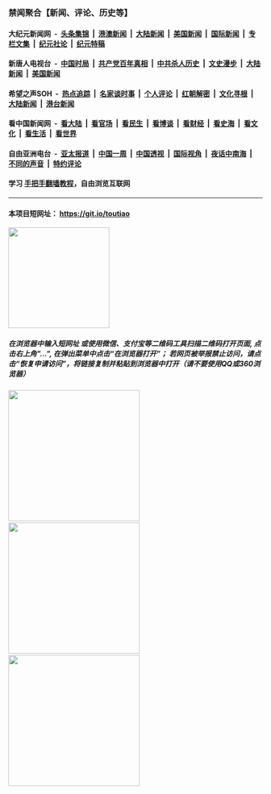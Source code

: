 ### 禁闻聚合【新闻、评论、历史等】

#### 大纪元新闻网 &nbsp;-&nbsp; [头条集锦](indexes/E头条集锦.md?t=03060831) &nbsp;|&nbsp; [港澳新闻](indexes/E港澳新闻.md?t=03060831)  &nbsp;|&nbsp; [大陆新闻](indexes/E大陆新闻.md?t=03060831) &nbsp;|&nbsp; [美国新闻](indexes/E美国新闻.md?t=03060831) &nbsp;|&nbsp; [国际新闻](indexes/E国际新闻.md?t=03060831) &nbsp;|&nbsp; [专栏文集](indexes/E专栏文集.md?t=03060831) &nbsp;|&nbsp; [纪元社论](indexes/E纪元社论.md?t=03060831) &nbsp;|&nbsp; [纪元特稿](indexes/E纪元特稿.md?t=03060831) 

#### 新唐人电视台 &nbsp;-&nbsp; [中国时局](indexes/N中国时局.md?t=03060831) &nbsp;|&nbsp; [共产党百年真相](indexes/N共产党百年真相.md?t=03060831) &nbsp;|&nbsp; [中共杀人历史](indexes/N中共杀人历史.md?t=03060831) &nbsp;|&nbsp; [文史漫步](indexes/N文史漫步.md?t=03060831) &nbsp;|&nbsp; [大陆新闻](indexes/N大陆新闻.md?t=03060831) &nbsp;|&nbsp; [美国新闻](indexes/N美国新闻.md?t=03060831)

#### 希望之声SOH &nbsp;-&nbsp; [热点追踪](indexes/H热点追踪.md?t=03060831) &nbsp;|&nbsp; [名家谈时事](indexes/H名家谈时事.md?t=03060831) &nbsp;|&nbsp; [个人评论](indexes/H个人评论.md?t=03060831)  &nbsp;|&nbsp; [红朝解密](indexes/H红朝解密.md?t=03060831) &nbsp;|&nbsp; [文化寻根](indexes/H文化寻根.md?t=03060831) &nbsp;|&nbsp; [大陆新闻](indexes/H大陆新闻.md?t=03060831) &nbsp;|&nbsp; [港台新闻](indexes/H港台新闻.md?t=03060831)

#### 看中国新闻网 &nbsp;-&nbsp; [看大陆](indexes/S看大陆.md?t=03060831) &nbsp;|&nbsp; [看官场](indexes/S看官场.md?t=03060831) &nbsp;|&nbsp; [看民生](indexes/S看民生.md?t=03060831)  &nbsp;|&nbsp; [看博谈](indexes/S看博谈.md?t=03060831) &nbsp;|&nbsp; [看财经](indexes/S看财经.md?t=03060831) &nbsp;|&nbsp; [看史海](indexes/S看史海.md?t=03060831) &nbsp;|&nbsp; [看文化](indexes/S看文化.md?t=03060831) &nbsp;|&nbsp; [看生活](indexes/S看生活.md?t=03060831) &nbsp;|&nbsp; [看世界](indexes/S看世界.md?t=03060831)

#### 自由亚洲电台 &nbsp;-&nbsp; [亚太报道](indexes/R亚太报道.md?t=03060831) &nbsp;|&nbsp; [中国一周](indexes/R中国一周.md?t=03060831) &nbsp;|&nbsp; [中国透视](indexes/R中国透视.md?t=03060831)  &nbsp;|&nbsp; [国际视角](indexes/R国际视角.md?t=03060831) &nbsp;|&nbsp; [夜话中南海](indexes/R夜话中南海.md?t=03060831) &nbsp;|&nbsp; [不同的声音](indexes/R不同的声音.md?t=03060831) &nbsp;|&nbsp; [特约评论](indexes/R特约评论.md?t=03060831)

#### 学习 [手把手翻墙教程](https://github.com/gfw-breaker/guides/wiki)，自由浏览互联网

----

#### 本项目短网址： https://git.io/toutiao
<img src="https://raw.githubusercontent.com/gfw-breaker/banned-news/master/scripts/img/qr.png" width="200px"/>  

##### 在浏览器中输入短网址 或使用微信、支付宝等二维码工具扫描二维码打开页面, 点击右上角"...", 在弹出菜单中点击“在浏览器打开”； 若网页被举报禁止访问，请点击“恢复申请访问”，将链接复制并粘贴到浏览器中打开（请不要使用QQ或360浏览器）

<img src="https://raw.githubusercontent.com/gfw-breaker/banned-news/master/scripts/img/1.png" width="260px"/> &nbsp; <img src="https://raw.githubusercontent.com/gfw-breaker/banned-news/master/scripts/img/2.png" width="260px"/> &nbsp; <img src="https://raw.githubusercontent.com/gfw-breaker/banned-news/master/scripts/img/3.png" width="260px"/>
